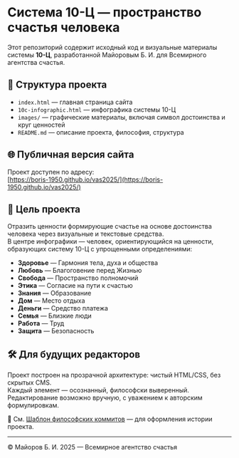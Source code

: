 # Система 10-Ц — пространство счастья человека

Этот репозиторий содержит исходный код и визуальные материалы системы **10-Ц**, разработанной Майоровым Б. И. для Всемирного агентства счастья.

## 📐 Структура проекта

- `index.html` — главная страница сайта
- `10c-infographic.html` — инфографика системы 10-Ц
- `images/` — графические материалы, включая символ достоинства и круг ценностей
- `README.md` — описание проекта, философия, структура

## 🌐 Публичная версия сайта

Проект доступен по адресу:  
[https://boris-1950.github.io/vas2025/](https://boris-1950.github.io/vas2025/)

## 🎯 Цель проекта

Отразить ценности формирующие счастье на основе достоинства человека через визуальные и текстовые средства.  
В центре инфографики — человек, ориентирующийся на ценности, образующих систему 10-Ц с упрощенными определениями:

- **Здоровье** — Гармония тела, духа и общества  
- **Любовь** — Благоговение перед Жизнью  
- **Свобода** — Пространство полномочий  
- **Этика** — Согласие на пути к счастью  
- **Знания** — Образование  
- **Дом** — Место отдыха  
- **Деньги** — Средство платежа  
- **Семья** — Близкие люди  
- **Работа** — Труд  
- **Защита** — Безопасность

## 🛠 Для будущих редакторов

Проект построен на прозрачной архитектуре: чистый HTML/CSS, без скрытых CMS.  
Каждый элемент — осознанный, философски выверенный.  
Редактирование возможно вручную, с уважением к авторским формулировкам.

📜 См. [Шаблон философских коммитов](commit-guide.md) — для оформления истории проекта.

---

© Майоров Б. И. 2025 — Всемирное агентство счастья
